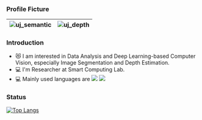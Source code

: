 ### Profile Ficture
![uj_semantic](https://github.com/eidus/eidus/assets/126761511/edc9715a-fe3e-407c-9d4a-5be7c981d0ab)|![uj_depth](https://github.com/eidus/eidus/assets/126761511/d5c000cf-1be6-485a-b73a-844ef4cdd484)
---|---|

### Introduction
- :heart_eyes_cat: I am interested in Data Analysis and Deep Learning-based Computer Vision, especially Image Segmentation and Depth Estimation.
- :computer: I'm Researcher at Smart Computing Lab.
- :computer: Mainly used languages ​​are ![](https://img.shields.io/badge/Python-14354C?style=for-the-badge&logo=python&logoColor=white) ![](https://img.shields.io/badge/R-276DC3?style=for-the-badge&logo=r&logoColor=white)
### Status
[![Top Langs](https://github-readme-stats.vercel.app/api/top-langs/?username=eidus)](https://github.com/anuraghazra/github-readme-stats) 
<!--**eidus/eidus** is a ✨ _special_ ✨ repository because its `README.md` (this file) appears on your GitHub profile.

Here are some ideas to get you started:

- 🔭 I’m currently working on ...
- 🌱 I’m currently learning ...
- 👯 I’m looking to collaborate on ...
- 🤔 I’m looking for help with ...
- 💬 Ask me about ...
- 📫 How to reach me: ...
- 😄 Pronouns: ...
- ⚡ Fun fact: ...
-->
